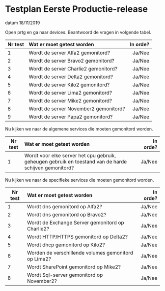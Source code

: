 # Testplan Eerste Productie-release
datum 18/11/2019

Open prtg en ga naar devices. Beantwoord de vragen in volgende tabel.

| Nr test       | Wat er moet getest worden   | In orde?  |
| ------------- |:-------------| -----:|
| 1 | Wordt de server Alfa2 gemonitord? | Ja/Nee |
| 2 | Wordt de server Bravo2 gemonitord? | Ja/Nee |
| 3 | Wordt de server Charlie2 gemonitord? | Ja/Nee |
| 4 | Wordt de server Delta2 gemonitord? | Ja/Nee |
| 5 | Wordt de server Kilo2 gemonitord? | Ja/Nee |
| 6 | Wordt de server Lima2 gemonitord? | Ja/Nee |
| 7 | Wordt de server Mike2 gemonitord? | Ja/Nee |
| 8 | Wordt de server November2 gemonitord? | Ja/Nee |
| 9 | Wordt de server Papa2 gemonitord? | Ja/Nee |

Nu kijken we naar de algemene services die moeten gemonitord worden.

| Nr test       | Wat er moet getest worden   | In orde?  |
| ------------- |:-------------| -----:|
| 1 | Wordt voor elke server het cpu gebruik, geheugen gebruik en toestand van de harde schijven gemonitord? | Ja/Nee |


Nu kijken we naar de specifieke services die moeten gemonitord worden.

| Nr test       | Wat er moet getest worden   | In orde?  |
| ------------- |:-------------| -----:|
| 1 | Wordt dns gemonitord op Alfa2? | Ja/Nee |
| 2 | Wordt dns gemonitord op Bravo2? | Ja/Nee |
| 3 | Wordt de Exchange Server gemonitord op Charlie2? | Ja/Nee |
| 4 | Wordt HTTP/HTTPS gemonitord op Delta2? | Ja/Nee |
| 5 | Wordt dhcp gemonitord op Kilo2? | Ja/Nee |
| 6 | Worden de verschillende volumes gemonitord op Lima2? | Ja/Nee |
| 7 | Wordt SharePoint gemonitord op Mike2? | Ja/Nee |
| 8 | Wordt Sql-server gemonitord op November2? | Ja/Nee |
